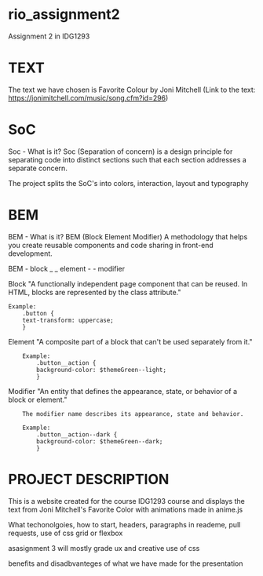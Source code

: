 # rio_assignment2

Assignment 2 in IDG1293

# TEXT

The text we have chosen is Favorite Colour by Joni Mitchell
(Link to the text: https://jonimitchell.com/music/song.cfm?id=296)

# SoC

Soc - What is it?
Soc (Separation of concern) is a design principle for separating code into distinct sections such that each section addresses a separate concern.

The project splits the SoC's into colors, interaction, layout and typography

# BEM

BEM - What is it?
BEM (Block Element Modifier)
A methodology that helps you create reusable components and code sharing in front-end development.

BEM - block \_ \_ element - - modifier

Block
"A functionally independent page component that can be reused. In HTML, blocks are represented by the class attribute."

    Example:
        .button {
        text-transform: uppercase;
        }

Element
"A composite part of a block that can't be used separately from it."

        Example:
            .button__action {
            background-color: $themeGreen--light;
            }

Modifier
"An entity that defines the appearance, state, or behavior of a block or element."

        The modifier name describes its appearance, state and behavior.

        Example:
            .button__action--dark {
            background-color: $themeGreen--dark;
            }

# PROJECT DESCRIPTION

This is a website created for the course IDG1293 course and displays the text from Joni Mitchell's Favorite Color with animations made in anime.js

What techonolgoies, how to start, headers, paragraphs in reademe, pull requests, use of css grid or flexbox

asasignment 3 will mostly grade ux and creative use of css

benefits and disadbvanteges of what we have made for the presentation
